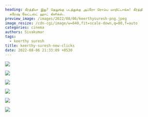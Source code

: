 ```yaml
---
heading: கீர்த்தியா இது? தெலுங்கு படத்துக்கு அப்ரோ ரொம்ப மாறிட்டாங்க! கீர்த்தி
  சுரேஷ் லேட்டஸ்ட் ஹாட் கிளிக்ஸ்.
preview_image: /images/2022/08/06/keerthysuresh-png.jpeg
image_resize: /cdn-cgi/image/w=640,fit=scale-down,q=80,f=auto
categories: cinema
authors: Sivakumar
tags:
  - keerthy suresh
title: keerthy-suresh-new-clicks
date: 2022-08-06 21:33:09 +0530
---
```

![](/images/2022/08/06/keerthysuresh44.jpeg)

![](/images/2022/08/06/keerthysuresh44-png.jpeg)

![](/images/2022/08/06/keerthysuresh8-png.jpeg)

![](/images/2022/08/06/keerthysuresh6-png.jpeg)

![](/images/2022/08/06/keerthysuresh2-png.jpeg)

![](/images/2022/08/06/keerthysuresh-1--png.jpeg)
